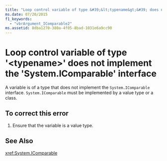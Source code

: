 ```yaml
---
title: "Loop control variable of type &#39;&lt;typename&gt;&#39; does not implement the &#39;System.IComparable&#39; interface"
ms.date: 07/20/2015
f1_keywords: 
  - "vbrArgument_IComparable2"
ms.assetid: 8dba1270-380a-4f05-8bad-1031e6a9cc90
---
```

# Loop control variable of type &#39;&lt;typename&gt;&#39; does not implement the &#39;System.IComparable&#39; interface
A variable is of a type that does not implement the `System.IComparable` interface. `System.IComparable` must be implemented by a value type or a class.  
  
## To correct this error  
  
1.  Ensure that the variable is a value type.  
  
## See Also  
 <xref:System.IComparable>
